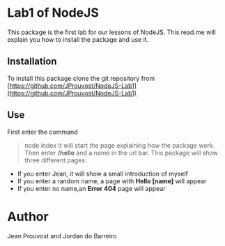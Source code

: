 # Lab1 of NodeJS

This package is the first lab for our lessons of NodeJS.
This read.me will explain you how to install the package and use it.

## Installation

To install this package clone the git repository from 
[https://github.com/JProuvost/NodeJS-Lab1](https://github.com/JProuvost/NodeJS-Lab1)

## Use
First enter the command
>node index
It will start the page explaining how the package work.
Then enter **/hello** and a name in the url bar.
This package will show three different pages:
- If you enter Jean, it will show a small introduction of myself
- If you enter a random name, a page with **Hello [name]** will appear
- If you enter no name,an **Error 404** page will appear

# Author

Jean Prouvost and Jordan do Barreiro

